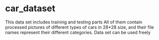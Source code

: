 # car_dataset

This data set includes training and testing parts
All of them contain processed pictures of different types of cars in 28*28 size, and their file names represent their different categories.
Data set can be used freely
